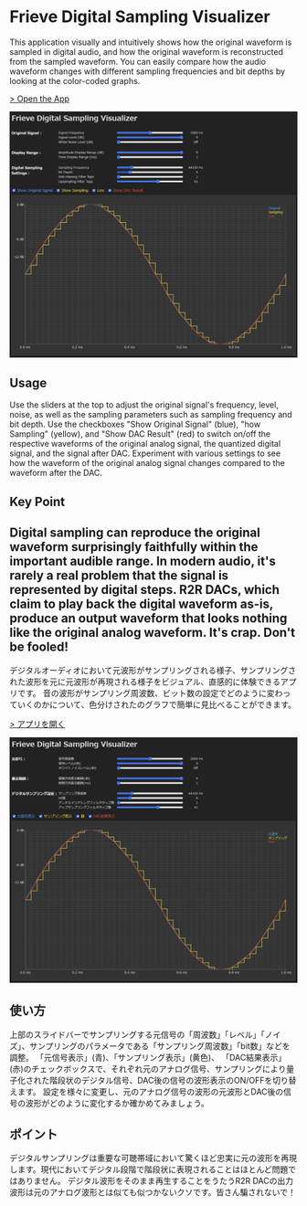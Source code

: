 # Frieve Digital Sampling Visualizer

This application visually and intuitively shows how the original waveform is sampled in digital audio, and how the original waveform is reconstructed from the sampled waveform.
You can easily compare how the audio waveform changes with different sampling frequencies and bit depths by looking at the color-coded graphs.

[> Open the App](https://frieve-a.github.io/sound_toolbox/digital_sampling_visualizer/digital_sampling_visualizer.html)

![Screenshot](digital_sampling_visualizer.png)

## Usage

Use the sliders at the top to adjust the original signal's frequency, level, noise, as well as the sampling parameters such as sampling frequency and bit depth.
Use the checkboxes "Show Original Signal" (blue), "how Sampling" (yellow), and "Show DAC Result" (red) to switch on/off the respective waveforms of the original analog signal, the quantized digital signal, and the signal after DAC.
Experiment with various settings to see how the waveform of the original analog signal changes compared to the waveform after the DAC.

## Key Point

Digital sampling can reproduce the original waveform surprisingly faithfully within the important audible range. In modern audio, it's rarely a real problem that the signal is represented by digital steps.
R2R DACs, which claim to play back the digital waveform as-is, produce an output waveform that looks nothing like the original analog waveform. It's crap. Don't be fooled!
---

デジタルオーディオにおいて元波形がサンプリングされる様子、サンプリングされた波形を元に元波形が再現される様子をビジュアル、直感的に体験できるアプリです。
音の波形がサンプリング周波数、ビット数の設定でどのように変わっていくのかについて、色分けされたのグラフで簡単に見比べることができます。

[> アプリを開く](https://frieve-a.github.io/sound_toolbox/digital_sampling_visualizer_ja/digital_sampling_visualizer_ja.html)

![スクリーンショット](digital_sampling_visualizer_ja.png)

## 使い方

上部のスライドバーでサンプリングする元信号の「周波数」「レベル」「ノイズ」、サンプリングのパラメータである「サンプリング周波数」「bit数」などを調整。
「元信号表示」(青)、「サンプリング表示」(黄色)、 「DAC結果表示」(赤)のチェックボックスで、それぞれ元のアナログ信号、サンプリングにより量子化された階段状のデジタル信号、DAC後の信号の波形表示のON/OFFを切り替えます。
設定を様々に変更し、元のアナログ信号の波形の元波形とDAC後の信号の波形がどのように変化するか確かめてみましょう。

## ポイント

デジタルサンプリングは重要な可聴帯域において驚くほど忠実に元の波形を再現します。現代においてデジタル段階で階段状に表現されることはほとんど問題ではありません。
デジタル波形をそのまま再生することをうたうR2R DACの出力波形は元のアナログ波形とは似ても似つかないクソです。皆さん騙されないで！

